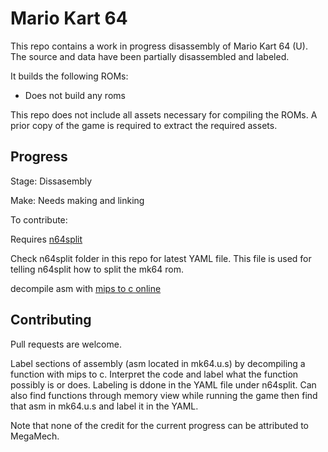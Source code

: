 # Mario Kart 64

This repo contains a work in progress disassembly of Mario Kart 64 (U).
The source and data have been partially disassembled and labeled.

It builds the following ROMs:

* Does not build any roms

This repo does not include all assets necessary for compiling the ROMs.
A prior copy of the game is required to extract the required assets.

## Progress

Stage: Dissasembly

Make: Needs making and linking

To contribute:

Requires [n64split](https://github.com/queueRAM/sm64tools)

Check n64split folder in this repo for latest YAML file. This file is used for telling n64split how to split the mk64 rom.

decompile asm with [mips to c online](https://simonsoftware.se/other/mips_to_c.py)

## Contributing

Pull requests are welcome.

Label sections of assembly (asm located in mk64.u.s) by decompiling a function with mips to c. Interpret the code and label what the function possibly is or does. Labeling is ddone in the YAML file under n64split. Can also find functions through memory view while running the game then find that asm in mk64.u.s and label it in the YAML.

Note that none of the credit for the current progress can be attributed to MegaMech.

